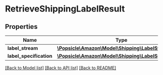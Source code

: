 # RetrieveShippingLabelResult

## Properties
Name | Type | Description | Notes
------------ | ------------- | ------------- | -------------
**label_stream** | [**\Popsicle\Amazon\Model\Shipping\LabelStream**](LabelStream.md) |  | 
**label_specification** | [**\Popsicle\Amazon\Model\Shipping\LabelSpecification**](LabelSpecification.md) |  | 

[[Back to Model list]](../../README.md#documentation-for-models) [[Back to API list]](../../README.md#documentation-for-api-endpoints) [[Back to README]](../../README.md)

